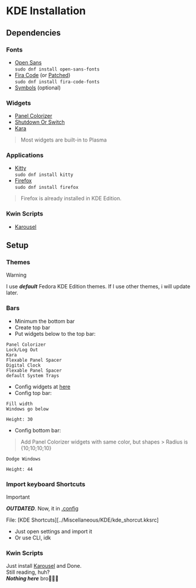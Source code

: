 # KDE Installation

## Dependencies

### Fonts

- [Open Sans](https://fonts.google.com/specimen/Open+Sans)  
`sudo dnf install open-sans-fonts`
- [Fira Code](https://github.com/tonsky/FiraCode) (or [Patched](https://www.nerdfonts.com/font-downloads))  
`sudo dnf install fira-code-fonts`
- [Symbols](https://www.nerdfonts.com/font-downloads) (optional)

### Widgets

- [Panel Colorizer](https://github.com/luisbocanegra/plasma-panel-colorizer)
- [Shutdown Or Switch](https://github.com/Davide-sd/shutdown_or_switch)
- [Kara](https://github.com/dhruv8sh/kara)
> Most widgets are built-in to Plasma

### Applications

- [Kitty](https://sw.kovidgoyal.net/kitty/)  
`sudo dnf install kitty`
- [Firefox](https://www.firefox.com/)  
`sudo dnf install firefox`
> Firefox is already installed in KDE Edition.

### Kwin Scripts

- [Karousel](https://github.com/peterfajdiga/karousel)

## Setup

### Themes

>[!WARNING]
>I use ***default*** Fedora KDE Edition themes. If I use other themes, i will update later.

### Bars

- Minimum the bottom bar  
- Create top bar  
- Put widgets below to the top bar:

```
Panel Colorizer
Lock/Log Out
Kara
Flexable Panel Spacer
Digital Clock
Flexable Panel Spacer
default System Trays
```

- Config widgets at [here](KDE-widgets.md)  
- Config top bar:

```
Fill width
Windows go below

Height: 30
```

- Config bottom bar:
> Add Panel Colorizer widgets with same color, but shapes > Radius is {10;10;10;10}

```
Dodge Windows

Height: 44
```

### Import keyboard Shortcuts

>[!IMPORTANT]
>***OUTDATED***. Now, it in [.config](../.config/kglobalshortcutsrc)

File: [KDE Shortcuts][../Miscellaneous/KDE/kde_shorcut.kksrc]

- Just open settings and import it  
- Or use CLI, idk

### Kwin Scripts
Just install [Karousel](https://github.com/peterfajdiga/karousel) and Done.  
Still reading, huh?  
***Nothing here*** bro🥀🥀🥀
